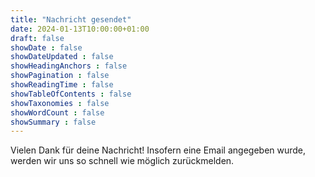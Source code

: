 ```yaml
---
title: "Nachricht gesendet"
date: 2024-01-13T10:00:00+01:00
draft: false
showDate : false
showDateUpdated : false
showHeadingAnchors : false
showPagination : false
showReadingTime : false
showTableOfContents : false
showTaxonomies : false 
showWordCount : false
showSummary : false
---
```


Vielen Dank für deine Nachricht! 
Insofern eine Email angegeben wurde, werden wir uns so schnell wie möglich zurückmelden. 
